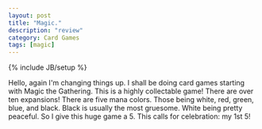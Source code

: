 ```yaml
---
layout: post
title: "Magic."
description: "review"
category: Card Games
tags: [magic]
---
```

{% include JB/setup %}

Hello, again I'm changing things up. I shall be doing card games starting with Magic the Gathering. This is a highly collectable game! There are over ten expansions! There are five mana colors. Those being white, red, green, blue, and black. Black is usually the most gruesome. White being pretty peaceful. So I give this huge game a 5. This calls for celebration: my 1st 5!